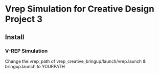 # Vrep Simulation for Creative Design Project 3

## Install
### V-REP Simulation
Change the vrep_path of vrep_creative_bringup/launch/vrep.launch & bringup.launch to YOURPATH 
